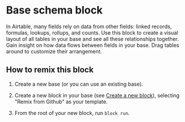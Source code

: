 # Base schema block

In Airtable, many fields rely on data from other fields: linked records, formulas, lookups, rollups,
and counts. Use this block to create a visual layout of all tables in your base and see all these
relationships together. Gain insight on how data flows between fields in your base. Drag tables
around to customize their arrangement.

## How to remix this block

1. Create a new base (or you can use an existing base).

2. Create a new block in your base (see
   [Create a new block](https://airtable.com/developers/blocks/guides/hello-world-tutorial#create-a-new-block)),
   selecting "Remix from Github" as your template.

3. From the root of your new block, run `block run`.

